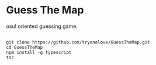 # Guess The Map

osu! oriented guessing game.

## 

```
git clone https://github.com/tryonelove/GuessTheMap.git
cd GuessTheMap
npm install -g typescript
tsc
```
